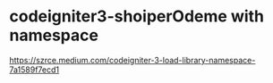 # codeigniter3-shoiperOdeme with namespace

https://szrce.medium.com/codeigniter-3-load-library-namespace-7a1589f7ecd1

